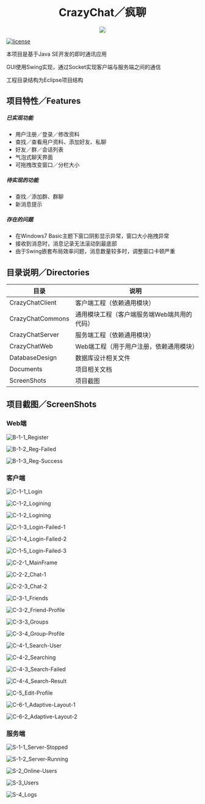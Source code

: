 <h1 align="center">CrazyChat／疯聊</h1>
<p align="center"><img src="ScreenShots\Logo.png"/></p>


[![license](https://img.shields.io/github/license/mashape/apistatus.svg?style=for-the-badge)](LICENSE)

本项目是基于Java SE开发的即时通讯应用

GUI使用Swing实现，通过Socket实现客户端与服务端之间的通信

工程目录结构为Eclipse项目结构

## 项目特性／Features

##### 已实现功能

* 用户注册／登录／修改资料
* 查找／查看用户资料、添加好友、私聊
* 好友／群／会话列表
* 气泡式聊天界面
* 可拖拽改变窗口／分栏大小

##### 待实现的功能

* 查找／添加群、群聊
* 新消息提示

##### 存在的问题

* 在Windows7 Basic主题下窗口阴影显示异常，窗口大小拖拽异常
* 接收到消息时，消息记录无法滚动到最底部
* 由于Swing嵌套布局效率问题，消息数量较多时，调整窗口卡顿严重

## 目录说明／Directories

| 目录             | 说明                                        |
| ---------------- | ------------------------------------------- |
| CrazyChatClient  | 客户端工程（依赖通用模块）                  |
| CrazyChatCommons | 通用模块工程（客户端服务端Web端共用的代码） |
| CrazyChatServer  | 服务端工程（依赖通用模块）                  |
| CrazyChatWeb     | Web端工程（用于用户注册，依赖通用模块）     |
| DatabaseDesign   | 数据库设计相关文件                          |
| Documents        | 项目相关文档                                |
| ScreenShots      | 项目截图                                    |

## 项目截图／ScreenShots

### Web端

![B-1-1_Register](ScreenShots\B-1-1_Register.png)



![B-1-2_Reg-Failed](ScreenShots\B-1-2_Reg-Failed.png)

![B-1-3_Reg-Success](ScreenShots\B-1-3_Reg-Success.png)

### 客户端

![C-1-1_Login](ScreenShots\C-1-1_Login.png)

![C-1-2_Logining](ScreenShots\C-1-2_Logining.gif)

![C-1-2_Logining](ScreenShots\C-1-2_Logining.png)

![C-1-3_Login-Failed-1](ScreenShots\C-1-3_Login-Failed-1.png)

![C-1-4_Login-Failed-2](ScreenShots\C-1-4_Login-Failed-2.png)

![C-1-5_Login-Failed-3](ScreenShots\C-1-5_Login-Failed-3.png)

![C-2-1_MainFrame](ScreenShots\C-2-1_MainFrame.png)

![C-2-2_Chat-1](ScreenShots\C-2-2_Chat-1.png)

![C-2-3_Chat-2](ScreenShots\C-2-3_Chat-2.png)

![C-3-1_Friends](ScreenShots\C-3-1_Friends.png)

![C-3-2_Friend-Profile](ScreenShots\C-3-2_Friend-Profile.png)

![C-3-3_Groups](ScreenShots\C-3-3_Groups.png)

![C-3-4_Group-Profile](ScreenShots\C-3-4_Group-Profile.png)

![C-4-1_Search-User](ScreenShots\C-4-1_Search-User.png)

![C-4-2_Searching](ScreenShots\C-4-2_Searching.png)

![C-4-3_Search-Failed](ScreenShots\C-4-3_Search-Failed.png)

![C-4-4_Search-Result](ScreenShots\C-4-4_Search-Result.png)

![C-5_Edit-Profile](ScreenShots\C-5_Edit-Profile.png)

![C-6-1_Adaptive-Layout-1](ScreenShots\C-6-1_Adaptive-Layout-1.png)

![C-6-2_Adaptive-Layout-2](ScreenShots\C-6-2_Adaptive-Layout-2.png)

### 服务端

![S-1-1_Server-Stopped](ScreenShots\S-1-1_Server-Stopped.png)

![S-1-2_Server-Running](ScreenShots\S-1-2_Server-Running.png)

![S-2_Online-Users](ScreenShots\S-2_Online-Users.png)

![S-3_Users](ScreenShots\S-3_Users.png)

![S-4_Logs](ScreenShots\S-4_Logs.png)